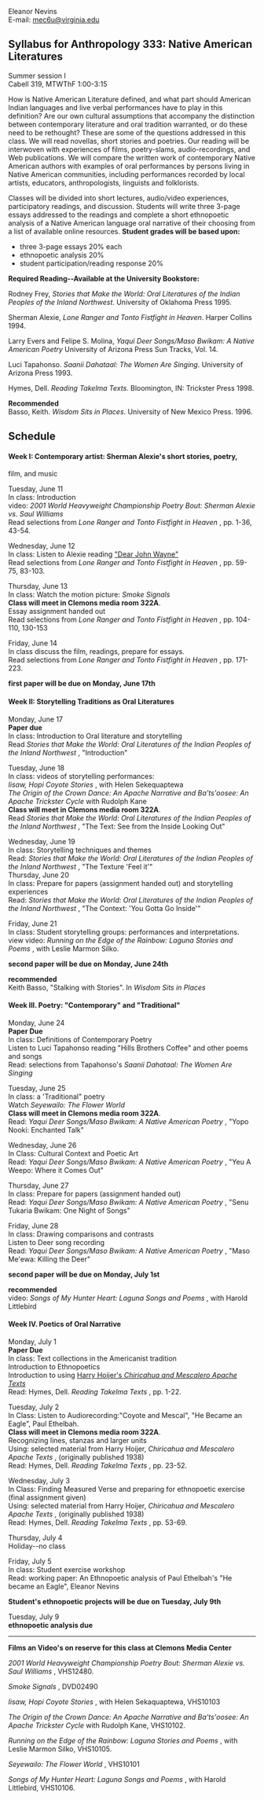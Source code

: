 Eleanor Nevins  
E-mail: mec6u@virginia.edu

## Syllabus for Anthropology 333: Native American Literatures

Summer session I  
Cabell 319, MTWThF 1:00-3:15  

How is Native American Literature defined, and what part should American
Indian languages and live verbal performances have to play in this definition?
Are our own cultural assumptions that accompany the distinction between
contemporary literature and oral tradition warranted, or do these need to be
rethought? These are some of the questions addressed in this class. We will
read novellas, short stories and poetries. Our reading will be interwoven with
experiences of films, poetry-slams, audio-recordings, and Web publications. We
will compare the written work of contemporary Native American authors with
examples of oral performances by persons living in Native American
communities, including performances recorded by local artists, educators,
anthropologists, linguists and folklorists.

Classes will be divided into short lectures, audio/video experiences,
participatory readings, and discussion. Students will write three 3-page
essays addressed to the readings and complete a short ethnopoetic analysis of
a Native American language oral narrative of their choosing from a list of
available online resources. **Student grades will be based upon:**

  * three 3-page essays 20% each
  * ethnopoetic analysis 20%
  * student participation/reading response 20%

  

**Required Reading--Available at the University Bookstore:**  
  
Rodney Frey, _Stories that Make the World: Oral Literatures of the Indian
Peoples of the Inland Northwest_. University of Oklahoma Press 1995.  
  
Sherman Alexie, _Lone Ranger and Tonto Fistfight in Heaven_. Harper Collins
1994.  
  
Larry Evers and Felipe S. Molina, _Yaqui Deer Songs/Maso Bwikam: A Native
American Poetry_ University of Arizona Press Sun Tracks, Vol. 14.  
  
Luci Tapahonso. _Saanii Dahataal: The Women Are Singing_. University of
Arizona Press 1993.  
  
Hymes, Dell. _Reading Takelma Texts_. Bloomington, IN: Trickster Press 1998.

**Recommended**  
Basso, Keith. _Wisdom Sits in Places_. University of New Mexico Press. 1996.  
  
  
  

## Schedule

  

#### Week I: Contemporary artist: Sherman Alexie's short stories, poetry,
film, and music

Tuesday, June 11  
In class: Introduction  
video: _2001 World Heavyweight Championship Poetry Bout: Sherman Alexie vs.
Saul Williams_  
Read selections from _Lone Ranger and Tonto Fistfight in Heaven_ , pp. 1-36,
43-54.  
  
Wednesday, June 12  
In class: Listen to Alexie reading ["Dear John
Wayne"](http://www.fallsapart.com/recordings.html)  
Read selections from _Lone Ranger and Tonto Fistfight in Heaven_ , pp. 59-75,
83-103.  
  
Thursday, June 13  
In class: Watch the motion picture: _Smoke Signals_  
**Class will meet in Clemons media room 322A**.  
Essay assignment handed out  
Read selections from _Lone Ranger and Tonto Fistfight in Heaven_ , pp.
104-110, 130-153  
  
Friday, June 14  
In class discuss the film, readings, prepare for essays.  
Read selections from _Lone Ranger and Tonto Fistfight in Heaven_ , pp.
171-223.  
  
  
**first paper will be due on Monday, June 17th**  
  
  
  

#### Week II: Storytelling Traditions as Oral Literatures

  
  

Monday, June 17  
**Paper due**  
In class: Introduction to Oral literature and storytelling  
Read _Stories that Make the World: Oral Literatures of the Indian Peoples of
the Inland Northwest_ , "Introduction"  
  
Tuesday, June 18  
In class: videos of storytelling performances:  
_Iisaw, Hopi Coyote Stories_ , with Helen Sekequaptewa  
_The Origin of the Crown Dance: An Apache Narrative and Ba'ts'oosee: An Apache
Trickster Cycle_ with Rudolph Kane  
**Class will meet in Clemons media room 322A**.  
Read _Stories that Make the World: Oral Literatures of the Indian Peoples of
the Inland Northwest_ , "The Text: See from the Inside Looking Out"  
  
Wednesday, June 19  
In class: Storytelling techniques and themes  
Read: _Stories that Make the World: Oral Literatures of the Indian Peoples of
the Inland Northwest_ , "The Texture 'Feel it'"  
Thursday, June 20  
In class: Prepare for papers (assignment handed out) and storytelling
experiences  
Read: _Stories that Make the World: Oral Literatures of the Indian Peoples of
the Inland Northwest_ , "The Context: 'You Gotta Go Inside'"  
  
Friday, June 21  
In class: Student storytelling groups: performances and interpretations.  
view video: _Running on the Edge of the Rainbow: Laguna Stories and Poems_ ,
with Leslie Marmon Silko.  
  
**second paper will be due on Monday, June 24th**  
  
**recommended**  
Keith Basso, "Stalking with Stories". In _Wisdom Sits in Places_  
  

#### Week III. Poetry: "Contemporary" and "Traditional"

Monday, June 24  
**Paper Due**  
In class: Definitions of Contemporary Poetry  
Listen to Luci Tapahonso reading "Hills Brothers Coffee" and other poems and
songs  
Read: selections from Tapahonso's _Saanii Dahataal: The Women Are Singing_  
  
Tuesday, June 25  
In class: a 'Traditional" poetry  
Watch _Seyewailo: The Flower World_  
**Class will meet in Clemons media room 322A**.  
Read: _Yaqui Deer Songs/Maso Bwikam: A Native American Poetry_ , "Yopo Nooki:
Enchanted Talk"  
  
Wednesday, June 26  
In Class: Cultural Context and Poetic Art  
Read: _Yaqui Deer Songs/Maso Bwikam: A Native American Poetry_ , "Yeu A Weepo:
Where it Comes Out"  
  
Thursday, June 27  
In class: Prepare for papers (assignment handed out)  
Read: _Yaqui Deer Songs/Maso Bwikam: A Native American Poetry_ , "Senu Tukaria
Bwikam: One Night of Songs"  
  
Friday, June 28  
In class: Drawing comparisons and contrasts  
Listen to Deer song recording  
Read: _Yaqui Deer Songs/Maso Bwikam: A Native American Poetry_ , "Maso Me'ewa:
Killing the Deer"  
  
**second paper will be due on Monday, July 1st**  
  
**recommended**  
video: _Songs of My Hunter Heart: Laguna Songs and Poems_ , with Harold
Littlebird  
  
  

#### Week IV. Poetics of Oral Narrative

Monday, July 1  
**Paper Due**  
In class: Text collections in the Americanist tradition  
Introduction to Ethnopoetics  
Introduction to using [Harry Hoijer's _Chiricahua and Mescalero Apache
Texts_](http://etext.lib.virginia.edu/apache)  
Read: Hymes, Dell. _Reading Takelma Texts_ , pp. 1-22.  
  
Tuesday, July 2  
In Class: Listen to Audiorecording:"Coyote and Mescal", "He Became an Eagle",
Paul Ethelbah.  
**Class will meet in Clemons media room 322A**.  
Recognizing lines, stanzas and larger units  
Using: selected material from Harry Hoijer, _Chiricahua and Mescalero Apache
Texts_ , (originally published 1938)  
Read: Hymes, Dell. _Reading Takelma Texts_ , pp. 23-52.  
  
Wednesday, July 3  
In Class: Finding Measured Verse and preparing for ethnopoetic exercise (final
assignment given)  
Using: selected material from Harry Hoijer, _Chiricahua and Mescalero Apache
Texts_ , (originally published 1938)  
Read: Hymes, Dell. _Reading Takelma Texts_ , pp. 53-69.  
  
Thursday, July 4  
Holiday--no class  
  
Friday, July 5  
In class: Student exercise workshop  
Read: working paper: An Ethnopoetic analysis of Paul Ethelbah's "He became an
Eagle", Eleanor Nevins  
  
**Student's ethnopoetic projects will be due on Tuesday, July 9th**  
  
Tuesday, July 9  
**ethnopoetic analysis due**  
  

* * *

**Films an Video's on reserve for this class at Clemons Media Center**  
  
_2001 World Heavyweight Championship Poetry Bout: Sherman Alexie vs. Saul
Williams_ , VHS12480.  
  
_Smoke Signals_ , DVD02490  
  
_Iisaw, Hopi Coyote Stories_ , with Helen Sekaquaptewa, VHS10103  
  
_The Origin of the Crown Dance: An Apache Narrative and Ba'ts'oosee: An Apache
Trickster Cycle_ with Rudolph Kane, VHS10102.  
  
_Running on the Edge of the Rainbow: Laguna Stories and Poems_ , with Leslie
Marmon Silko, VHS10105.  
  
_Seyewailo: The Flower World_ , VHS10101  
  
_Songs of My Hunter Heart: Laguna Songs and Poems_ , with Harold Littlebird,
VHS10106.  
  

